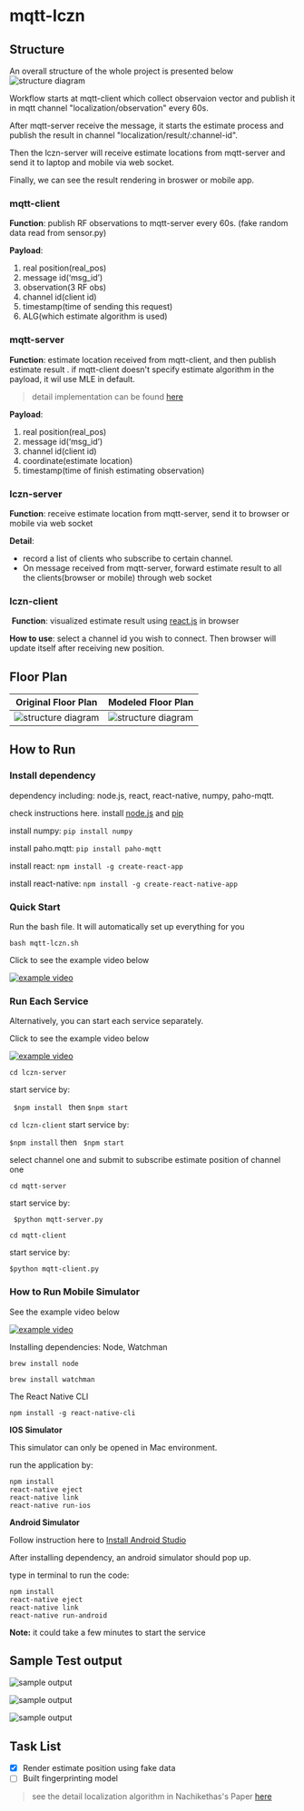 # mqtt-lczn
## Structure
An overall structure of the whole project is presented below
![structure diagram](./images/structure.png?)

Workflow starts at mqtt-client which collect observaion vector and publish it in mqtt channel "localization/observation" every 60s. 

After mqtt-server receive the message, it starts the estimate process and publish the result in channel "localization/result/:channel-id". 

Then the lczn-server will receive estimate locations from mqtt-server and send it to laptop and mobile via web socket. 

Finally, we can see the result rendering in broswer or mobile app.

### mqtt-client  

**Function**: publish RF observations to mqtt-server every 60s. (fake random data read from sensor.py)

__Payload__:
1. real position(real_pos) 
2. message id(‘msg_id’)  
3. observation(3 RF obs) 
4. channel id(client id)  
5. timestamp(time of sending this request)
6. ALG(which estimate algorithm is used)

### mqtt-server 

**Function**: estimate location received from mqtt-client, and then publish estimate result . 
if mqtt-client doesn't specify estimate algorithm in the payload, it wil use MLE in default. 
> detail implementation can be found [here](./mqtt-server/README.md)

**Payload**: 
1. real position(real_pos) 
2. message id(‘msg_id’) 
3. channel id(client id)  
4. coordinate(estimate location)
5. timestamp(time of finish estimating observation)

### lczn-server 

**Function**: receive estimate location from mqtt-server, send it to browser or mobile via web socket

**Detail**: 
- record a list of clients who subscribe to certain channel. 
- On message received from mqtt-server, forward estimate result to all the clients(browser or mobile) through web socket

### lczn-client

 **Function**: visualized estimate result using [react.js](https://reactjs.org/) in browser 

**How to use**: select a channel id you wish to connect. Then browser will update itself after receiving new position.

## Floor Plan


Original Floor Plan | Modeled Floor Plan
--------------------|--------------------
![structure diagram](./images/floor.jpg)|![structure diagram](./images/model_floor.png)

 
## How to Run
### Install dependency
dependency including: node.js, react, react-native, numpy, paho-mqtt.

check instructions here. install [node.js](https://nodejs.org/en/download/)
and [pip](https://pip.pypa.io/en/stable/installing/)
 

install numpy: 
`pip install numpy`

install paho.mqtt: 
`pip install paho-mqtt`

install react: 
`npm install -g create-react-app`

install react-native:
`npm install -g create-react-native-app`

### Quick Start
Run the bash file. It will automatically set up everything for you

`bash mqtt-lczn.sh`

Click to see the example video below

[![example video](./images/sample_output.png)](https://youtu.be/Fu_UMghIy7Y)

### Run Each Service
Alternatively, you can start each service separately.

Click to see the example video below

[![example video](./images/sample_output.png)](https://youtu.be/rGWi0FtwM3Y)

`cd lczn-server`

 start service by: 
 
` $npm install `
then
`$npm start`

`cd lczn-client`
start service by:

`$npm install`
then
` $npm start`

select channel one and submit to subscribe estimate position of channel one  

`cd mqtt-server`

start service by:  

` $python mqtt-server.py`

`cd mqtt-client `

start service by:

`$python mqtt-client.py`

### How to Run Mobile Simulator

See the example video below

[![example video](./images/mobile_screenshot.png)](https://youtu.be/9rDSC9XVckM)

Installing dependencies: Node, Watchman

`brew install node`

`brew install watchman`

The React Native CLI

`npm install -g react-native-cli`

**IOS Simulator**

This simulator can only be opened in Mac environment. 

run the application by:
```
npm install 
react-native eject 
react-native link 
react-native run-ios 
```



**Android Simulator**

Follow instruction here to [Install Android Studio](https://facebook.github.io/react-native/docs/getting-started.html)

After installing dependency, an android simulator should pop up.

type in terminal to run the code:
```
npm install 
react-native eject 
react-native link 
react-native run-android 
```


**Note:** it could take a few minutes to start the service

## Sample Test output
![sample output](./images/sample_output.png)

![sample output](./images/browser_sample.png)

![sample output](./images/mobile_sample.png)


## Task List
- [x] Render estimate position using fake data
- [ ] Built fingerprinting model

> see the detail localization algorithm in Nachikethas's Paper [here](https://github.com/ANRGUSC/Lczn.jl)
